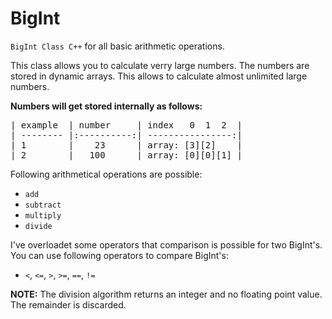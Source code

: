 # BigInt

`BigInt Class C++` for all basic arithmetic operations.

This class allows you to calculate verry large numbers.
The numbers are stored in dynamic arrays. This allows to calculate almost unlimited large numbers. 


**Numbers will get stored internally as follows:** 
<pre>
| example  | number     | index   0  1  2  |
| -------- |:----------:| ----------------:|
| 1        |    23      | array: [3][2]    |
| 2        |   100      | array: [0][0][1] |
</pre>

Following arithmetical operations are possible: 
* `add`
* `subtract`
* `multiply`
* `divide`

I've overloadet some operators that comparison is possible for two BigInt's. 
You can use following operators to compare BigInt's: 
* `<`, `<=`, `>`, `>=`, `==`, `!=`

**NOTE:**
The division algorithm returns an integer and no floating point value. The remainder is discarded.
